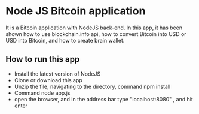 # Node JS Bitcoin application
It is a Bitcoin application with NodeJS back-end. In this app, it has been shown how to use blockchain.info api, how to convert Bitcoin into USD or USD into Bitcoin, and how to create brain wallet.
## How to run this app
- Install the latest version of NodeJS
- Clone or download this app
- Unzip the file, navigating to the directory, command npm install
- Command node app.js
- open the browser, and in the address bar type "localhost:8080" , and hit enter